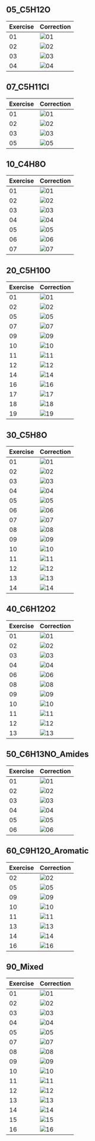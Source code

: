 
## 05_C5H12O

| Exercise | Correction |
|----------|------------|
| 01 | ![01](./05_C5H12O/01.svg) |
| 02 | ![02](./05_C5H12O/02.svg) |
| 03 | ![03](./05_C5H12O/03.svg) |
| 04 | ![04](./05_C5H12O/04.svg) |

## 07_C5H11Cl

| Exercise | Correction |
|----------|------------|
| 01 | ![01](./07_C5H11Cl/01.svg) |
| 02 | ![02](./07_C5H11Cl/02.svg) |
| 03 | ![03](./07_C5H11Cl/03.svg) |
| 05 | ![05](./07_C5H11Cl/05.svg) |

## 10_C4H8O

| Exercise | Correction |
|----------|------------|
| 01 | ![01](./10_C4H8O/01.svg) |
| 02 | ![02](./10_C4H8O/02.svg) |
| 03 | ![03](./10_C4H8O/03.svg) |
| 04 | ![04](./10_C4H8O/04.svg) |
| 05 | ![05](./10_C4H8O/05.svg) |
| 06 | ![06](./10_C4H8O/06.svg) |
| 07 | ![07](./10_C4H8O/07.svg) |

## 20_C5H10O

| Exercise | Correction |
|----------|------------|
| 01 | ![01](./20_C5H10O/01.svg) |
| 02 | ![02](./20_C5H10O/02.svg) |
| 05 | ![05](./20_C5H10O/05.svg) |
| 07 | ![07](./20_C5H10O/07.svg) |
| 09 | ![09](./20_C5H10O/09.svg) |
| 10 | ![10](./20_C5H10O/10.svg) |
| 11 | ![11](./20_C5H10O/11.svg) |
| 12 | ![12](./20_C5H10O/12.svg) |
| 14 | ![14](./20_C5H10O/14.svg) |
| 16 | ![16](./20_C5H10O/16.svg) |
| 17 | ![17](./20_C5H10O/17.svg) |
| 18 | ![18](./20_C5H10O/18.svg) |
| 19 | ![19](./20_C5H10O/19.svg) |

## 30_C5H8O

| Exercise | Correction |
|----------|------------|
| 01 | ![01](./30_C5H8O/01.svg) |
| 02 | ![02](./30_C5H8O/02.svg) |
| 03 | ![03](./30_C5H8O/03.svg) |
| 04 | ![04](./30_C5H8O/04.svg) |
| 05 | ![05](./30_C5H8O/05.svg) |
| 06 | ![06](./30_C5H8O/06.svg) |
| 07 | ![07](./30_C5H8O/07.svg) |
| 08 | ![08](./30_C5H8O/08.svg) |
| 09 | ![09](./30_C5H8O/09.svg) |
| 10 | ![10](./30_C5H8O/10.svg) |
| 11 | ![11](./30_C5H8O/11.svg) |
| 12 | ![12](./30_C5H8O/12.svg) |
| 13 | ![13](./30_C5H8O/13.svg) |
| 14 | ![14](./30_C5H8O/14.svg) |

## 40_C6H12O2

| Exercise | Correction |
|----------|------------|
| 01 | ![01](./40_C6H12O2/01.svg) |
| 02 | ![02](./40_C6H12O2/02.svg) |
| 03 | ![03](./40_C6H12O2/03.svg) |
| 04 | ![04](./40_C6H12O2/04.svg) |
| 06 | ![06](./40_C6H12O2/06.svg) |
| 08 | ![08](./40_C6H12O2/08.svg) |
| 09 | ![09](./40_C6H12O2/09.svg) |
| 10 | ![10](./40_C6H12O2/10.svg) |
| 11 | ![11](./40_C6H12O2/11.svg) |
| 12 | ![12](./40_C6H12O2/12.svg) |
| 13 | ![13](./40_C6H12O2/13.svg) |

## 50_C6H13NO_Amides

| Exercise | Correction |
|----------|------------|
| 01 | ![01](./50_C6H13NO_Amides/01.svg) |
| 02 | ![02](./50_C6H13NO_Amides/02.svg) |
| 03 | ![03](./50_C6H13NO_Amides/03.svg) |
| 04 | ![04](./50_C6H13NO_Amides/04.svg) |
| 05 | ![05](./50_C6H13NO_Amides/05.svg) |
| 06 | ![06](./50_C6H13NO_Amides/06.svg) |

## 60_C9H12O_Aromatic

| Exercise | Correction |
|----------|------------|
| 02 | ![02](./60_C9H12O_Aromatic/02.svg) |
| 05 | ![05](./60_C9H12O_Aromatic/05.svg) |
| 09 | ![09](./60_C9H12O_Aromatic/09.svg) |
| 10 | ![10](./60_C9H12O_Aromatic/10.svg) |
| 11 | ![11](./60_C9H12O_Aromatic/11.svg) |
| 13 | ![13](./60_C9H12O_Aromatic/13.svg) |
| 14 | ![14](./60_C9H12O_Aromatic/14.svg) |
| 16 | ![16](./60_C9H12O_Aromatic/16.svg) |

## 90_Mixed

| Exercise | Correction |
|----------|------------|
| 01 | ![01](./90_Mixed/01.svg) |
| 02 | ![02](./90_Mixed/02.svg) |
| 03 | ![03](./90_Mixed/03.svg) |
| 04 | ![04](./90_Mixed/04.svg) |
| 05 | ![05](./90_Mixed/05.svg) |
| 07 | ![07](./90_Mixed/07.svg) |
| 08 | ![08](./90_Mixed/08.svg) |
| 09 | ![09](./90_Mixed/09.svg) |
| 10 | ![10](./90_Mixed/10.svg) |
| 11 | ![11](./90_Mixed/11.svg) |
| 12 | ![12](./90_Mixed/12.svg) |
| 13 | ![13](./90_Mixed/13.svg) |
| 14 | ![14](./90_Mixed/14.svg) |
| 15 | ![15](./90_Mixed/15.svg) |
| 16 | ![16](./90_Mixed/16.svg) |